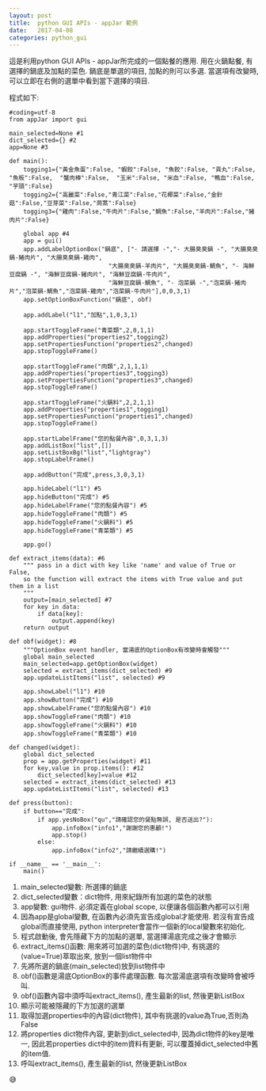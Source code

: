 ```yaml
---
layout: post
title:  python GUI APIs - appJar 範例
date:   2017-04-08
categories: python_gui
---
```


這是利用python GUI APIs - appJar所完成的一個點餐的應用. 用在火鍋點餐, 有選擇的鍋底及加點的菜色. 
鍋底是單選的項目, 加點的則可以多選. 當選項有改變時, 可以立即在右側的選單中看到當下選擇的項目.

程式如下:

```
#coding=utf-8
from appJar import gui

main_selected=None #1
dict_selected={} #2
app=None #3

def main():
    togging1={"黃金魚蛋":False, "蝦餃":False, "魚餃":False, "貢丸":False, "魚板":False,  "蟹肉棒":False,  "玉米":False, "米血":False, "鴨血":False,  "芋頭":False}
    togging2={"高麗菜":False,"青江菜":False,"花椰菜":False,"金針菇":False,"豆芽菜":False,"茼蒿":False}
    togging3={"雞肉":False,"牛肉片":False,"鯛魚":False,"羊肉片":False,"豬肉片":False}
    
    global app #4
    app = gui()
    app.addLabelOptionBox("鍋底", ["- 請選擇 -","- 大腸臭臭鍋 -", "大腸臭臭鍋-豬肉片", "大腸臭臭鍋-雞肉",
                            "大腸臭臭鍋-羊肉片", "大腸臭臭鍋-鯛魚", "- 海鮮豆腐鍋 -", "海鮮豆腐鍋-豬肉片", "海鮮豆腐鍋-牛肉片",
                            "海鮮豆腐鍋-鯛魚", "- 泡菜鍋 -","泡菜鍋-豬肉片","泡菜鍋-鯛魚","泡菜鍋-雞肉","泡菜鍋-牛肉片"],0,0,3,1)
    app.setOptionBoxFunction("鍋底", obf)
    
    app.addLabel("l1","加點",1,0,3,1)
    
    app.startToggleFrame("青菜類",2,0,1,1)
    app.addProperties("properties2",togging2)
    app.setPropertiesFunction("properties2",changed)
    app.stopToggleFrame()
    
    app.startToggleFrame("肉類",2,1,1,1)
    app.addProperties("properties3",togging3)
    app.setPropertiesFunction("properties3",changed)
    app.stopToggleFrame()
    
    app.startToggleFrame("火鍋料",2,2,1,1)
    app.addProperties("properties1",togging1)
    app.setPropertiesFunction("properties1",changed)
    app.stopToggleFrame()
    
    app.startLabelFrame("您的點餐內容",0,3,1,3)
    app.addListBox("list",[])
    app.setListBoxBg("list","lightgray")
    app.stopLabelFrame()
    
    app.addButton("完成",press,3,0,3,1)
    
    app.hideLabel("l1") #5
    app.hideButton("完成") #5
    app.hideLabelFrame("您的點餐內容") #5
    app.hideToggleFrame("肉類") #5
    app.hideToggleFrame("火鍋料") #5
    app.hideToggleFrame("青菜類") #5
    
    app.go()
    
def extract_items(data): #6
    """ pass in a dict with key like 'name' and value of True or False, 
    so the function will extract the items with True value and put them in a list
    """
    output=[main_selected] #7
    for key in data:
        if data[key]:
            output.append(key)
    return output  
    
def obf(widget): #8
    """OptionBox event handler, 當湯底的OptionBox有改變時會觸發"""
    global main_selected
    main_selected=app.getOptionBox(widget)
    selected = extract_items(dict_selected) #9
    app.updateListItems("list", selected) #9

    app.showLabel("l1") #10
    app.showButton("完成") #10
    app.showLabelFrame("您的點餐內容") #10
    app.showToggleFrame("肉類") #10
    app.showToggleFrame("火鍋料") #10
    app.showToggleFrame("青菜類") #10
    
def changed(widget):
    global dict_selected
    prop = app.getProperties(widget) #11
    for key,value in prop.items(): #12
        dict_selected[key]=value #12
    selected = extract_items(dict_selected) #13
    app.updateListItems("list", selected) #13
    
def press(button):
    if button=="完成":
        if app.yesNoBox("qu","請確認您的餐點無誤, 是否送出?"):
            app.infoBox("info1","謝謝您的惠顧!")
            app.stop()
        else:
            app.infoBox("info2","請繼續選購!")
            
if __name__ == '__main__':
    main()
```


1. main_selected變數: 所選擇的鍋底
1. dict_selected變數：dict物件, 用來紀錄所有加選的菜色的狀態
1. app變數: gui物件. 必須定義在global scope, 以便讓各個函數內都可以引用
1. 因為app是global變數, 在函數內必須先宣告成global才能使用. 若沒有宣告成global而直接使用, python interpreter會當作一個新的local變數來初始化.
1. 程式啟動後, 會先隱藏下方的加點的選單, 當選擇湯底完成之後才會顯示
1. extract_items()函數: 用來將可加選的菜色(dict物件)中, 有挑選的(value=True)萃取出來, 放到一個list物件中
1. 先將所選的鍋底(main_selected)放到list物件中
1. obf()函數是湯底OptionBox的事件處理函數. 每次當湯底選項有改變時會被呼叫. 
1. obf()函數內容中須呼叫extract_items(), 產生最新的list, 然後更新ListBox
1. 顯示可能被隱藏的下方加選的選單
1. 取得加選properties中的內容(dict物件), 其中有挑選的value為True,否則為False
1. 將properties dict物件內容, 更新到dict_selected中, 因為dict物件的key是唯一, 因此若properties dict中的item資料有更新, 可以覆蓋掉dict_selected中舊的item值.
1. 呼叫extract_items(), 產生最新的list, 然後更新ListBox

:sweat_smile:
